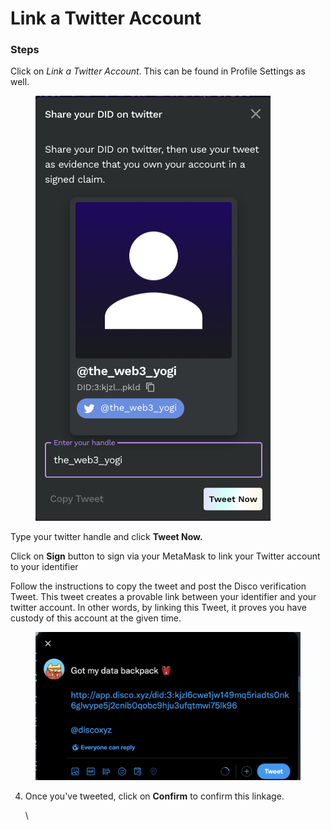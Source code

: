 # Link a Twitter Account

### Steps

Click on _Link a Twitter Account_. This can be found in Profile Settings as well.

<figure><img src="../../.gitbook/assets/Screen Shot 2023-05-01 at 5.12.33 PM.png" alt=""><figcaption></figcaption></figure>

Type your twitter handle and click **Tweet Now.**

Click on **Sign** button to sign via your MetaMask to link your Twitter account to your identifier

Follow the instructions to copy the tweet and post the Disco verification Tweet. This tweet creates a provable link between your identifier and your twitter account. In other words, by linking this Tweet, it proves you have custody of this account at the given time.

<figure><img src="../../.gitbook/assets/image (3).png" alt=""><figcaption></figcaption></figure>

4.  Once you've tweeted, click on **Confirm** to confirm this linkage.

    \
